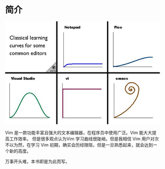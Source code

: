 # 简介

![editor learning curve](../images/learning-curve.jpg)

Vim 是一款功能丰富且强大的文本编辑器，在程序员中使用广泛。Vim 能大大提高工作效率。
但是很多观点认为Vim 学习曲线很陡峭。但是我相信 Vim 用户对次不以为然，在学习 Vim
初期，确实会历经限阻，但是一旦熟悉起来，就会达到一个新的高度。

万事开头难，本书即是为此而写。

